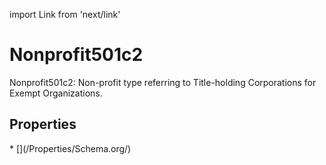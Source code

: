 import Link from 'next/link'

# Nonprofit501c2

Nonprofit501c2: Non-profit type referring to Title-holding Corporations for Exempt Organizations.

## Properties

<Grid>
* [](/Properties/Schema.org/)

</Grid>

